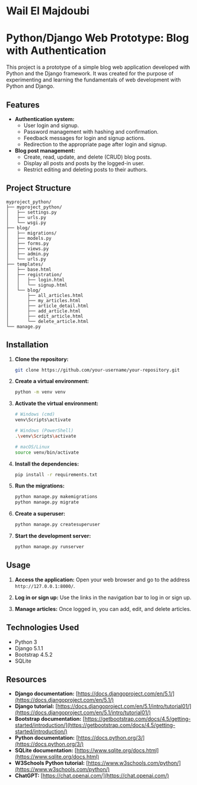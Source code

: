 # Wail El Majdoubi

# Python/Django Web Prototype: Blog with Authentication

This project is a prototype of a simple blog web application developed with Python and the Django framework. It was created for the purpose of experimenting and learning the fundamentals of web development with Python and Django.

## Features

*   **Authentication system:**
    *   User login and signup.
    *   Password management with hashing and confirmation.
    *   Feedback messages for login and signup actions.
    *   Redirection to the appropriate page after login and signup.
*   **Blog post management:**
    *   Create, read, update, and delete (CRUD) blog posts.
    *   Display all posts and posts by the logged-in user.
    *   Restrict editing and deleting posts to their authors.


## Project Structure

```
myproject_python/
├── myproject_python/
│   ├── settings.py
│   ├── urls.py
│   └── wsgi.py
├── blog/
│   ├── migrations/
│   ├── models.py
│   ├── forms.py
│   ├── views.py
│   ├── admin.py
│   └── urls.py
├── templates/
│   ├── base.html
│   ├── registration/
│   │   ├── login.html
│   │   └── signup.html
│   └── blog/
│       ├── all_articles.html
│       ├── my_articles.html
│       ├── article_detail.html
│       ├── add_article.html
│       ├── edit_article.html
│       └── delete_article.html
└── manage.py
```

## Installation

1.  **Clone the repository:**

    ```bash
    git clone https://github.com/your-username/your-repository.git
    ```

2.  **Create a virtual environment:**

    ```bash
    python -m venv venv
    ```

3.  **Activate the virtual environment:**

    ```bash
    # Windows (cmd)
    venv\Scripts\activate

    # Windows (PowerShell)
    .\venv\Scripts\activate

    # macOS/Linux
    source venv/bin/activate
    ```

4.  **Install the dependencies:**

    ```bash
    pip install -r requirements.txt
    ```

5.  **Run the migrations:**

    ```bash
    python manage.py makemigrations
    python manage.py migrate
    ```

6.  **Create a superuser:**

    ```bash
    python manage.py createsuperuser
    ```

7.  **Start the development server:**

    ```bash
    python manage.py runserver
    ```

## Usage

1.  **Access the application:** Open your web browser and go to the address `http://127.0.0.1:8000/`.

2.  **Log in or sign up:** Use the links in the navigation bar to log in or sign up.

3.  **Manage articles:** Once logged in, you can add, edit, and delete articles.

## Technologies Used

*   Python 3
*   Django 5.1.1
*   Bootstrap 4.5.2
*   SQLite

## Resources

*   **Django documentation:** [https://docs.djangoproject.com/en/5.1/](https://docs.djangoproject.com/en/5.1/)
*   **Django tutorial:** [https://docs.djangoproject.com/en/5.1/intro/tutorial01/](https://docs.djangoproject.com/en/5.1/intro/tutorial01/)
*   **Bootstrap documentation:** [https://getbootstrap.com/docs/4.5/getting-started/introduction/](https://getbootstrap.com/docs/4.5/getting-started/introduction/)
*   **Python documentation:** [https://docs.python.org/3/](https://docs.python.org/3/)
*   **SQLite documentation:** [https://www.sqlite.org/docs.html](https://www.sqlite.org/docs.html)
*   **W3Schools Python tutorial:** [https://www.w3schools.com/python/](https://www.w3schools.com/python/)
*   **ChatGPT:** [https://chat.openai.com/](https://chat.openai.com/)


